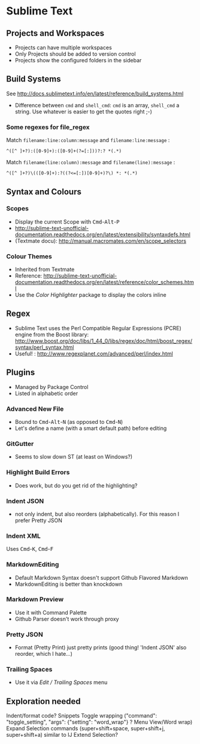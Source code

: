 Sublime Text
============

## Projects and Workspaces

- Projects can have multiple workspaces
- Only Projects should be added to version control
- Projects show the configured folders in the sidebar


## Build Systems

See http://docs.sublimetext.info/en/latest/reference/build_systems.html

- Difference between `cmd` and `shell_cmd`: `cmd` is an array, `shell_cmd` a string. Use whatever is easier to get the quotes right ;-)

### Some regexes for file_regex

Match `filename:line:column:message` and `filename:line:message` :

    ^([^ ]+?):([0-9]+):([0-9]+(?=[:]))?:? *(.*)

Match `filename(line:column):message` and `filename(line):message` :

    ^([^ ]+?)\(([0-9]+):?((?<=[:])[0-9]+)?\) *: *(.*)

## Syntax and Colours

### Scopes

- Display the current Scope with <kbd>Cmd</kbd>-<kbd>Alt</kbd>-<kbd>P</kbd>
- http://sublime-text-unofficial-documentation.readthedocs.org/en/latest/extensibility/syntaxdefs.html
- (Textmate docu): http://manual.macromates.com/en/scope_selectors

### Colour Themes

- Inherited from Textmate
- Reference: http://sublime-text-unofficial-documentation.readthedocs.org/en/latest/reference/color_schemes.html
- Use the *Color Highlighter* package to display the colors inline

## Regex

- Sublime Text uses the Perl Compatible Regular Expressions (PCRE) engine from the Boost library:
  http://www.boost.org/doc/libs/1_44_0/libs/regex/doc/html/boost_regex/syntax/perl_syntax.html
- Useful! : http://www.regexplanet.com/advanced/perl/index.html

## Plugins

- Managed by Package Control
- Listed in alphabetic order


### Advanced New File

- Bound to <kbd>Cmd</kbd>-<kbd>Alt</kbd>-<kbd>N</kbd> (as opposed to <kbd>Cmd</kbd>-<kbd>N</kbd>)
- Let's define a name (with a smart default path) before editing


### GitGutter

- Seems to slow down ST (at least on Windows?)


### Highlight Build Errors

- Does work, but do you get rid of the highlighting?


### Indent JSON

- not only indent, but also reorders (alphabetically). For this reason I prefer Pretty JSON


### Indent XML

Uses <kbd>Cmd</kbd>-<kbd>K</kbd>, <kbd>Cmd</kbd>-<kbd>F</kbd>


### MarkdownEditing

- Default Markdown Syntax doesn't support Github Flavored Markdown
- MarkdownEditing is better than knockdown

### Markdown Preview

- Use it with Command Palette
- Github Parser doesn't work through proxy


### Pretty JSON

- Format (Pretty Print) just pretty prints (good thing! 'Indent JSON' also reorder, which I hate...)


### Trailing Spaces

- Use it via *Edit / Trailing Spaces* menu


## Exploration needed

Indent/format code?
Snippets
Toggle wrapping ("command": "toggle_setting", "args": {"setting": "word_wrap"} ? Menu View/Word wrap)
Expand Selection commands (super+shift+space, super+shift+j, super+shift+a) similar to IJ Extend Selection?
